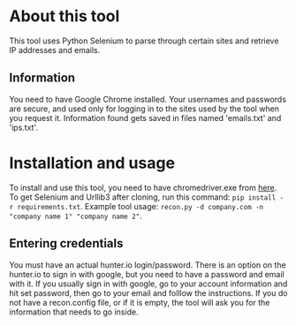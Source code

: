 # About this tool
This tool uses Python Selenium to parse through certain sites and retrieve IP addresses and emails.

## Information
You need to have Google Chrome installed.  Your usernames and passwords are secure, and used only for logging in to the sites used by the tool when you request it.  Information found gets saved in files named 'emails.txt' and 'ips.txt'.

# Installation and usage
To install and use this tool, you need to have chromedriver.exe from [here](https://chromedriver.chromium.org/downloads).  To get Selenium and Urllib3 after cloning, run this command: ```pip install -r requirements.txt```.  Example tool usage: ```recon.py -d company.com -n "company name 1" "company name 2"```.

## Entering credentials
You must have an actual hunter.io login/password.  There is an option on the hunter.io to sign in with google, but you need to have a password and email with it.  If you usually sign in with google, go to your account information and hit set password, then go to your email and folllow the instructions.  If you do not have a recon.config file, or if it is empty, the tool will ask you for the information that needs to go inside.
